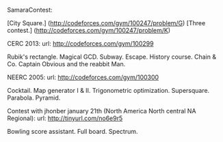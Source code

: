 SamaraContest:

[City Square.] (http://codeforces.com/gym/100247/problem/G)
[Three contest.] (http://codeforces.com/gym/100247/problem/K)

CERC 2013: url: http://codeforces.com/gym/100299

Rubik's rectangle.
Magical GCD.
Subway.
Escape.
History course.
Chain & Co.
Captain Obvious and the reabbit Man.

NEERC 2005: url: http://codeforces.com/gym/100300

Cocktail.
Map generator I & II.
Trigonometric optimization.
Supersquare.
Parabola.
Pyramid.


Contest with jhonber january 21th (North America North central NA Regional): url: http://tinyurl.com/no6e9r5

Bowling score assistant. 
Full board.
Spectrum.
